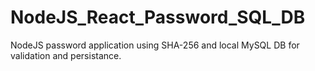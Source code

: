 # NodeJS_React_Password_SQL_DB
NodeJS password application using SHA-256 and local MySQL DB for validation and persistance.
